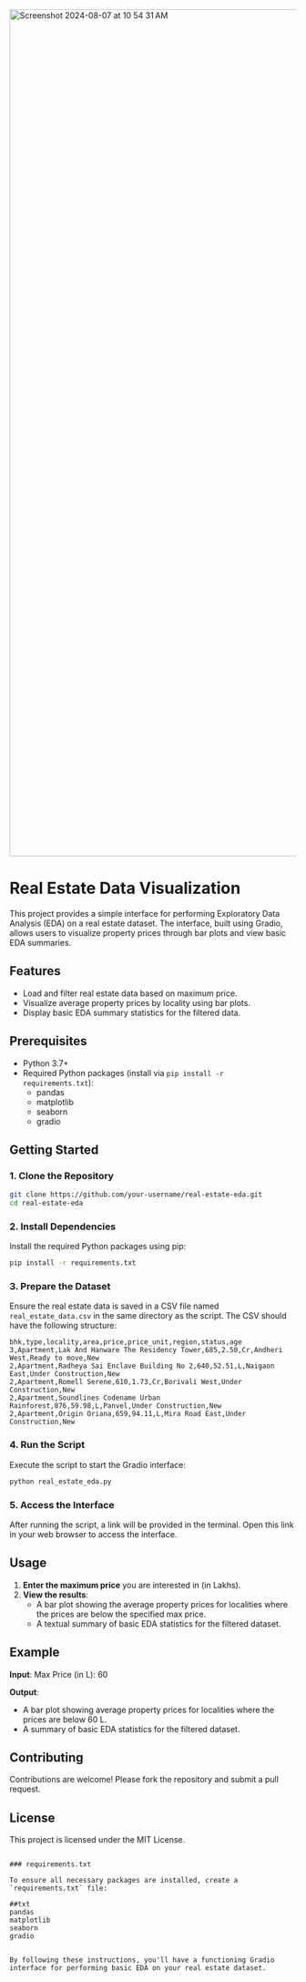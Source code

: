 
<img width="1487" alt="Screenshot 2024-08-07 at 10 54 31 AM" src="https://github.com/user-attachments/assets/50f7dcf7-081e-4a22-93e4-5dd18752e805">


# Real Estate Data Visualization

This project provides a simple interface for performing Exploratory Data Analysis (EDA) on a real estate dataset. The interface, built using Gradio, allows users to visualize property prices through bar plots and view basic EDA summaries.

## Features

- Load and filter real estate data based on maximum price.
- Visualize average property prices by locality using bar plots.
- Display basic EDA summary statistics for the filtered data.

## Prerequisites

- Python 3.7+
- Required Python packages (install via `pip install -r requirements.txt`):
  - pandas
  - matplotlib
  - seaborn
  - gradio

## Getting Started

### 1. Clone the Repository

```sh
git clone https://github.com/your-username/real-estate-eda.git
cd real-estate-eda
```

### 2. Install Dependencies

Install the required Python packages using pip:

```sh
pip install -r requirements.txt
```

### 3. Prepare the Dataset

Ensure the real estate data is saved in a CSV file named `real_estate_data.csv` in the same directory as the script. The CSV should have the following structure:

```csv
bhk,type,locality,area,price,price_unit,region,status,age
3,Apartment,Lak And Hanware The Residency Tower,685,2.50,Cr,Andheri West,Ready to move,New
2,Apartment,Radheya Sai Enclave Building No 2,640,52.51,L,Naigaon East,Under Construction,New
2,Apartment,Romell Serene,610,1.73,Cr,Borivali West,Under Construction,New
2,Apartment,Soundlines Codename Urban Rainforest,876,59.98,L,Panvel,Under Construction,New
2,Apartment,Origin Oriana,659,94.11,L,Mira Road East,Under Construction,New
```

### 4. Run the Script

Execute the script to start the Gradio interface:

```sh
python real_estate_eda.py
```

### 5. Access the Interface

After running the script, a link will be provided in the terminal. Open this link in your web browser to access the interface.

## Usage

1. **Enter the maximum price** you are interested in (in Lakhs).
2. **View the results**:
   - A bar plot showing the average property prices for localities where the prices are below the specified max price.
   - A textual summary of basic EDA statistics for the filtered dataset.

## Example

**Input**: Max Price (in L): 60

**Output**: 
- A bar plot showing average property prices for localities where the prices are below 60 L.
- A summary of basic EDA statistics for the filtered dataset.

## Contributing

Contributions are welcome! Please fork the repository and submit a pull request.

## License

This project is licensed under the MIT License.
```

### requirements.txt

To ensure all necessary packages are installed, create a `requirements.txt` file:

##txt
pandas
matplotlib
seaborn
gradio


By following these instructions, you'll have a functioning Gradio interface for performing basic EDA on your real estate dataset.
